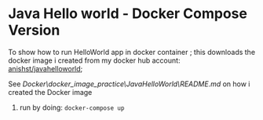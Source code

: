 # Java Hello world - Docker Compose Version

To show how to run HelloWorld app in docker container ; this downloads the docker image i created from my docker hub account: [anishst/javahelloworld](https://hub.docker.com/repository/docker/anishst/javahelloworld); 

See *Docker\docker_image_practice\JavaHelloWorld\README.md*  on how i created the Docker image

1. run by doing: ```docker-compose up```
